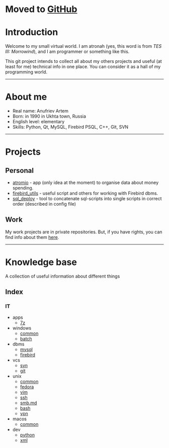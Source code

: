 Moved to [GitHub](https://github.com/atronah/info)
=================

Introduction
============
Welcome to my small virtual world.
I am atronah (yes, this word is from _TES III: Morrowind_),
and I am programmer or something like this.

This git project intends to collect all about my others projects and useful (at least for me) technical info in one place.
You can consider it as a hall of my programming world.


-----------------


About me
========
- Real name: Anufriev Artem
- Born: in 1990 in Ukhta town, Russia
- English level: elementary
- Skills: Python, Qt, MySQL, Firebird PSQL, C++, Git, SVN


-----------------



Projects
========

Personal
--------

- [atromio](https://github.com/atronah/atromio) - app (only idea at the moment) to organise data about money spending.
- [firebird_utils](https://github.com/atronah/firebird_utils) - useful script and others for working with Firebird dbms.
- [sql_deploy](https://github.com/atronah/sql_deploy) - tool to concatenate sql-scripts into single scripts in correct order (described in config file)


Work
----
My work projects are in private repositories.
But, if you have rights, you can find info about them [here](https://gitlab.com/mplus/info).


-----------------


Knowledge base
==============
A collection of useful information about different things

Index
-----
### IT
- apps
    - [7z](it/apps/7z.md)
- windows
    - [common](it/windows/common.md)
    - [batch](it/windows/batch.md)
- dbms
    - [mysql](it/dbms/mysql.md)
    - [firebird](it/dbms/firebird.md)
- vcs
    - [svn](it/vcs/svn.md)
    - [git](it/vcs/git.md)
- unix
    - [common](it/unix/common.md)
    - [fedora](it/unix/fedora.md)
    - [vim](it/unix/vim.md)
    - [ssh](it/unix/ssh.md)
    - [smb.md](it/unix/smb.md)
    - [bash](it/unix/bash.md)
    - [vpn](it/unix/vpn.md)
- macos
    - [common](it/mac/common.md)
- dev
    - [python](it/dev/python.md)
    - [xml](it/dev/xml.md)
